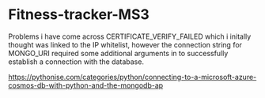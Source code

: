 # Fitness-tracker-MS3

Problems i have come across
CERTIFICATE_VERIFY_FAILED which i initally thought was linked to the IP whitelist, however the connection string for MONGO_URI required some additional arguments in to successfully establish a connection with the database.

https://pythonise.com/categories/python/connecting-to-a-microsoft-azure-cosmos-db-with-python-and-the-mongodb-ap